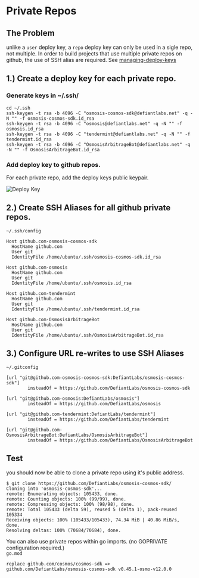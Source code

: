 # Private Repos

## The Problem
unlike a `user` deploy key, a `repo` deploy key can only be used in a sigle repo, not multiple.  In order to build projects that use multiple private repos on github, the use of SSH alias are required.  See [managing-deploy-keys](https://docs.github.com/en/developers/overview/managing-deploy-keys#using-multiple-repositories-on-one-server)

## 1.) Create a deploy key for each private repo.

### Generate keys in ~/.ssh/
```
cd ~/.ssh
ssh-keygen -t rsa -b 4096 -C "osmosis-cosmos-sdk@defiantlabs.net" -q -N "" -f osmosis-cosmos-sdk.id_rsa
ssh-keygen -t rsa -b 4096 -C "osmosis@defiantlabs.net" -q -N "" -f osmosis.id_rsa
ssh-keygen -t rsa -b 4096 -C "tendermint@defiantlabs.net" -q -N "" -f tendermint.id_rsa
ssh-keygen -t rsa -b 4096 -C "OsmosisArbitrageBot@defiantlabs.net" -q -N "" -f OsmosisArbitrageBot.id_rsa
```
### Add deploy key to github repos.

For each private repo, add the deploy keys public keypair.  

![Deploy Key](deploy_key.png)

## 2.) Create SSH Aliases for all github private repos.
`~/.ssh/config`
```
Host github.com-osmosis-cosmos-sdk
  HostName github.com
  User git
  IdentityFile /home/ubuntu/.ssh/osmosis-cosmos-sdk.id_rsa

Host github.com-osmosis
  HostName github.com
  User git
  IdentityFile /home/ubuntu/.ssh/osmosis.id_rsa

Host github.com-tendermint
  HostName github.com
  User git
  IdentityFile /home/ubuntu/.ssh/tendermint.id_rsa

Host github.com-OsmosisArbitrageBot
  HostName github.com
  User git
  IdentityFile /home/ubuntu/.ssh/OsmosisArbitrageBot.id_rsa
```

## 3.) Configure URL re-writes to use SSH Aliases
`~/.gitconfig`
```
[url "git@github.com-osmosis-cosmos-sdk:DefiantLabs/osmosis-cosmos-sdk"]
        insteadOf = https://github.com/DefiantLabs/osmosis-cosmos-sdk

[url "git@github.com-osmosis:DefiantLabs/osmosis"]
        insteadOf = https://github.com/DefiantLabs/osmosis

[url "git@github.com-tendermint:DefiantLabs/tendermint"]
        insteadOf = https://github.com/DefiantLabs/tendermint

[url "git@github.com-OsmosisArbitrageBot:DefiantLabs/OsmosisArbitrageBot"]
        insteadOf = https://github.com/DefiantLabs/OsmosisArbitrageBot
```

## Test
you should now be able to clone a private repo using it's public address.

```
$ git clone https://github.com/DefiantLabs/osmosis-cosmos-sdk/
Cloning into 'osmosis-cosmos-sdk'...
remote: Enumerating objects: 105433, done.
remote: Counting objects: 100% (99/99), done.
remote: Compressing objects: 100% (98/98), done.
remote: Total 105433 (delta 59), reused 5 (delta 1), pack-reused 105334
Receiving objects: 100% (105433/105433), 74.34 MiB | 40.86 MiB/s, done.
Resolving deltas: 100% (70684/70684), done.
```

You can also use private repos within go imports. (no GOPRIVATE configuration required.)  
`go.mod`
```
replace github.com/cosmos/cosmos-sdk => github.com/DefiantLabs/osmosis-cosmos-sdk v0.45.1-osmo-v12.0.0
```